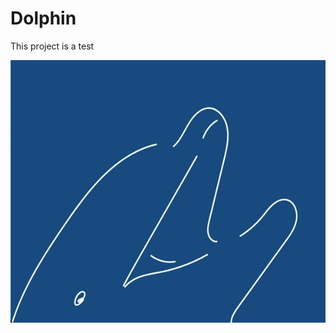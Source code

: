 # Dolphin

This project is a test

![Thumbnail for my project, Scenery, consisting of a collab of different images](https://github.com/JHErholt/dolphin/blob/main/dolphin_thumbnail.webp?raw=true)
